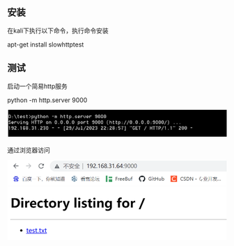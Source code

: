 ## 安装

在kali下执行以下命令，执行命令安装

apt-get install slowhttptest

## 测试

启动一个简易http服务

python -m http.server 9000

![启动python的简易服务器](./img/slowhttptest/启动简易http服务.png)
 
通过浏览器访问

![启动python的简易服务器](./img/slowhttptest/浏览器访问1.png)



